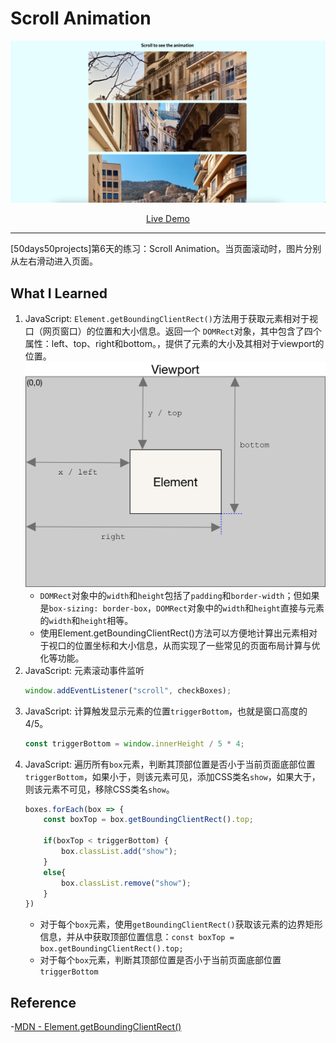 # Scroll Animation
![](images/scroll-animation.png)
<p align="center">
    <a href="https://mia-scroll-animation.netlify.app/">Live Demo</a>
</p>

---
[50days50projects]第6天的练习：Scroll Animation。当页面滚动时，图片分别从左右滑动进入页面。

## What I Learned
1. JavaScript: `Element.getBoundingClientRect()`方法用于获取元素相对于视口（网页窗口）的位置和大小信息。返回一个 `DOMRect`对象，其中包含了四个属性：left、top、right和bottom。，提供了元素的大小及其相对于viewport的位置。
![](images/element-box-diagram.png)
    - `DOMRect`对象中的`width`和`height`包括了`padding`和`border-width`；但如果是`box-sizing: border-box`，`DOMRect`对象中的`width`和`height`直接与元素的`width`和`height`相等。
    - 使用Element.getBoundingClientRect()方法可以方便地计算出元素相对于视口的位置坐标和大小信息，从而实现了一些常见的页面布局计算与优化等功能。
2. JavaScript: 元素滚动事件监听
    ```JavaScript
    window.addEventListener("scroll", checkBoxes);
    ```
3. JavaScript: 计算触发显示元素的位置`triggerBottom`，也就是窗口高度的4/5。
    ```JavaScript
    const triggerBottom = window.innerHeight / 5 * 4;
    ```
4. JavaScript: 遍历所有`box`元素，判断其顶部位置是否小于当前页面底部位置`triggerBottom`，如果小于，则该元素可见，添加CSS类名`show`，如果大于，则该元素不可见，移除CSS类名`show`。
    ```JavaScript
    boxes.forEach(box => {
        const boxTop = box.getBoundingClientRect().top;

        if(boxTop < triggerBottom) {
            box.classList.add("show");
        }
        else{
            box.classList.remove("show");
        }
    })
    ```
    - 对于每个`box`元素，使用`getBoundingClientRect()`获取该元素的边界矩形信息，并从中获取顶部位置信息：`const boxTop = box.getBoundingClientRect().top;`
    - 对于每个`box`元素，判断其顶部位置是否小于当前页面底部位置`triggerBottom`

## Reference
-[MDN - Element.getBoundingClientRect()](https://developer.mozilla.org/zh-CN/docs/Web/API/Element/getBoundingClientRect)